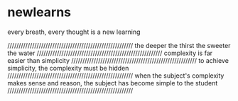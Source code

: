 # newlearns
every breath, every thought is a new learning

////////////////////////////////////////////////////////
the deeper the thirst the sweeter the water
////////////////////////////////////////////////////////
complexity is far easier than simplicity
////////////////////////////////////////////////////////
to achieve simplicity, the complexity must be hidden
////////////////////////////////////////////////////////
when the subject's complexity makes sense and reason, the subject has become simple to the student
////////////////////////////////////////////////////////
